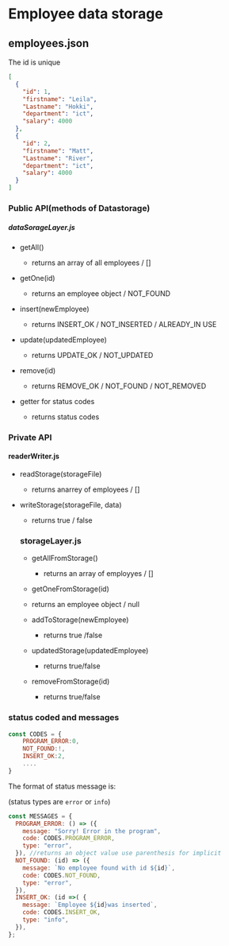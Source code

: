 # Employee data storage

## employees.json

The id is unique

```json
[
  {
    "id": 1,
    "firstname": "Leila",
    "Lastname": "Hokki",
    "department": "ict",
    "salary": 4000
  },
  {
    "id": 2,
    "firstname": "Matt",
    "Lastname": "River",
    "department": "ict",
    "salary": 4000
  }
]
```

### Public API(methods of Datastorage)

##### dataSorageLayer.js

- getAll()

  - returns an array of all employees / []

- getOne(id)

  - returns an employee object / NOT_FOUND

- insert(newEmployee)

  - returns INSERT_OK / NOT_INSERTED / ALREADY_IN USE

- update(updatedEmployee)

  - returns UPDATE_OK / NOT_UPDATED

- remove(id)

  - returns REMOVE_OK / NOT_FOUND / NOT_REMOVED

- getter for status codes
  - returns status codes

### Private API

#### readerWriter.js

- readStorage(storageFile)

  - returns anarrey of employees / []

- writeStorage(storageFile, data)

  - returns true / false

  ### storageLayer.js

  - getAllFromStorage()

    - returns an array of employyes / []

  - getOneFromStorage(id)
  - returns an employee object / null

  - addToStorage(newEmployee)

    - returns true /false

  - updatedStorage(updatedEmployee)

    - returns true/false

  - removeFromStorage(id)
    - returns true/false

### status coded and messages

```js
const CODES = {
    PROGRAM_ERROR:0,
    NOT_FOUND:!,
    INSERT_OK:2,
    ....
}
```

The format of status message is:

(status types are `error` or `info`)

```js
const MESSAGES = {
  PROGRAM_ERROR: () => ({
    message: "Sorry! Error in the program",
    code: CODES.PROGRAM_ERROR,
    type: "error",
  }), //returns an object value use parenthesis for implicit
  NOT_FOUND: (id) => ({
    message: `No employee found with id ${id}`,
    code: CODES.NOT_FOUND,
    type: "error",
  }),
  INSERT_OK: (id =>( {
    message: `Employee ${id}was inserted`,
    code: CODES.INSERT_OK,
    type: "info",
  }),
};
```
